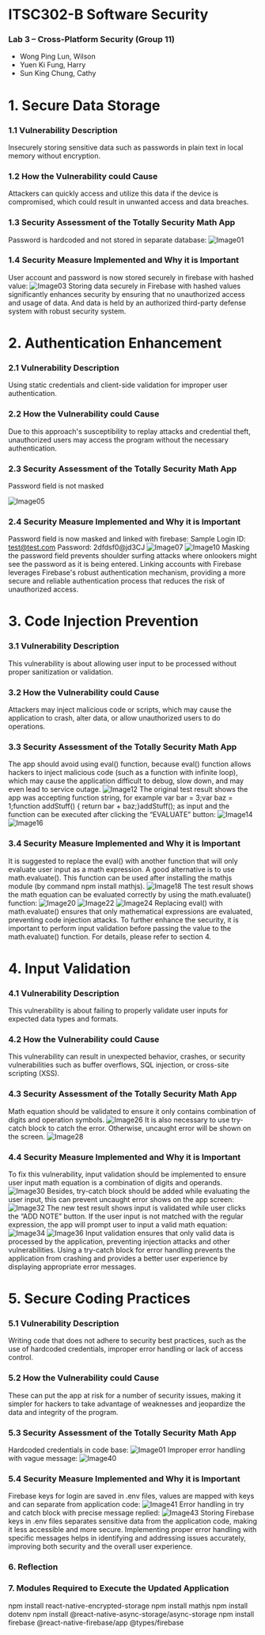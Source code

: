 # ITSC302-B Software Security
### Lab 3 – Cross-Platform Security (Group 11)  

- Wong Ping Lun, Wilson
- Yuen Ki Fung, Harry
- Sun King Chung, Cathy

# 1. Secure Data Storage
### 1.1 Vulnerability Description
Insecurely storing sensitive data such as passwords in plain text in local memory without encryption.
### 1.2 How the Vulnerability could Cause
Attackers can quickly access and utilize this data if the device is compromised, which could result in unwanted access and data breaches.
### 1.3 Security Assessment of the Totally Security Math App
Password is hardcoded and not stored in separate database:
![Image01](https://raw.githubusercontent.com/cathysunkc/public/main/Security/image001.png)
### 1.4 Security Measure Implemented and Why it is Important
User account and password is now stored securely in firebase with hashed value:
![Image03](https://raw.githubusercontent.com/cathysunkc/public/main/Security/image003.png)
Storing data securely in Firebase with hashed values significantly enhances security by ensuring that no unauthorized access and usage of data. And data is held by an authorized third-party defense system with robust security system. 

# 2. Authentication Enhancement
### 2.1 Vulnerability Description
Using static credentials and client-side validation for improper user authentication.
### 2.2 How the Vulnerability could Cause
Due to this approach's susceptibility to replay attacks and credential theft, unauthorized users may access the program without the necessary authentication.
### 2.3 Security Assessment of the Totally Security Math App
Password field is not masked

![Image05](https://raw.githubusercontent.com/cathysunkc/public/main/Security/image005.png)
### 2.4 Security Measure Implemented and Why it is Important
Password field is now masked and linked with firebase:
Sample Login ID: test@test.com
Password: 2dfdsf0@jd3CJ
![Image07](https://raw.githubusercontent.com/cathysunkc/public/main/Security/image007.png)
![Image10](https://raw.githubusercontent.com/cathysunkc/public/main/Security/image010.png)
Masking the password field prevents shoulder surfing attacks where onlookers might see the password as it is being entered. Linking accounts with Firebase leverages Firebase's robust authentication mechanism, providing a more secure and reliable authentication process that reduces the risk of unauthorized access.

# 3. Code Injection Prevention
### 3.1 Vulnerability Description
This vulnerability is about allowing user input to be processed without proper sanitization or validation.
### 3.2 How the Vulnerability could Cause
Attackers may inject malicious code or scripts, which may cause the application to crash, alter data, or allow unauthorized users to do operations.
### 3.3 Security Assessment of the Totally Security Math App
The app should avoid using eval() function, because eval() function allows hackers to inject malicious code (such as a function with infinite loop), which may cause the application difficult to debug, slow down, and may even lead to service outage.
![Image12](https://raw.githubusercontent.com/cathysunkc/public/main/Security/image012.png)
The original test result shows the app was accepting function string, for example
var bar = 3;var baz = 1;function addStuff() {  return bar + baz;}addStuff(); 
as input and the function can be executed after clicking the “EVALUATE” button:
![Image14](https://raw.githubusercontent.com/cathysunkc/public/main/Security/image014.png)
![Image16](https://raw.githubusercontent.com/cathysunkc/public/main/Security/image016.png)
### 3.4 Security Measure Implemented and Why it is Important
It is suggested to replace the eval() with another function that will only evaluate user input as a math expression. A good alternative is to use math.evaluate(). This function can be used after installing the mathjs module (by command npm install mathjs).
![Image18](https://raw.githubusercontent.com/cathysunkc/public/main/Security/image018.png)
The test result shows the math equation can be evaluated correctly by using the math.evaluate() function:
![Image20](https://raw.githubusercontent.com/cathysunkc/public/main/Security/image020.png)
![Image22](https://raw.githubusercontent.com/cathysunkc/public/main/Security/image022.png)
![Image24](https://raw.githubusercontent.com/cathysunkc/public/main/Security/image024.png)
Replacing eval() with math.evaluate() ensures that only mathematical expressions are evaluated, preventing code injection attacks. To further enhance the security, it is important to perform input validation before passing the value to the math.evaluate() function. For details, please refer to section 4.

# 4. Input Validation
### 4.1 Vulnerability Description
This vulnerability is about failing to properly validate user inputs for expected data types and formats.
### 4.2 How the Vulnerability could Cause
This vulnerability can result in unexpected behavior, crashes, or security vulnerabilities such as buffer overflows, SQL injection, or cross-site scripting (XSS).
### 4.3 Security Assessment of the Totally Security Math App
Math equation should be validated to ensure it only contains combination of digits and operation symbols. 
![Image26](https://raw.githubusercontent.com/cathysunkc/public/main/Security/image026.png)
It is also necessary to use try-catch block to catch the error. Otherwise, uncaught error will be shown on the screen.
![Image28](https://raw.githubusercontent.com/cathysunkc/public/main/Security/image028.png)
### 4.4 Security Measure Implemented and Why it is Important
To fix this vulnerability, input validation should be implemented to ensure user input math equation is a combination of digits and operands. 
![Image30](https://raw.githubusercontent.com/cathysunkc/public/main/Security/image030.png)
Besides, try-catch block should be added while evaluating the user input, this can prevent uncaught error shows on the app screen:
![Image32](https://raw.githubusercontent.com/cathysunkc/public/main/Security/image032.png)
The new test result shows input is validated while user clicks the “ADD NOTE” button. If the user input is not matched with the regular expression, the app will prompt user to input a valid math equation:
![Image34](https://raw.githubusercontent.com/cathysunkc/public/main/Security/image034.png)
![Image36](https://raw.githubusercontent.com/cathysunkc/public/main/Security/image036.png)
Input validation ensures that only valid data is processed by the application, preventing injection attacks and other vulnerabilities. Using a try-catch block for error handling prevents the application from crashing and provides a better user experience by displaying appropriate error messages.

# 5. Secure Coding Practices
### 5.1 Vulnerability Description
Writing code that does not adhere to security best practices, such as the use of hardcoded credentials, improper error handling or lack of access control.
### 5.2 How the Vulnerability could Cause
These can put the app at risk for a number of security issues, making it simpler for hackers to take advantage of weaknesses and jeopardize the data and integrity of the program.
### 5.3 Security Assessment of the Totally Security Math App
Hardcoded credentials in code base:
![Image01](https://raw.githubusercontent.com/cathysunkc/public/main/Security/image001.png)
Improper error handling with vague message:
![Image40](https://raw.githubusercontent.com/cathysunkc/public/main/Security/image040.png)
### 5.4 Security Measure Implemented and Why it is Important
Firebase keys for login are saved in .env files, values are mapped with keys and can separate from application code:
![Image41](https://raw.githubusercontent.com/cathysunkc/public/main/Security/image041.png)
Error handling in try and catch block with precise message replied:
![Image43](https://raw.githubusercontent.com/cathysunkc/public/main/Security/image043.png)
Storing Firebase keys in .env files separates sensitive data from the application code, making it less accessible and more secure. Implementing proper error handling with specific messages helps in identifying and addressing issues accurately, improving both security and the overall user experience.

### 6. Reflection


### 7. Modules Required to Execute the Updated Application
npm install react-native-encrypted-storage 
npm install mathjs 
npm install dotenv 
npm install @react-native-async-storage/async-storage 
npm install firebase @react-native-firebase/app @types/firebase 